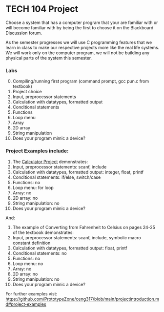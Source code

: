 # TECH 104 Project
Choose a system that has a computer program that your are familiar with or will become familiar with by being the first to choose it on the Blackboard Discussion forum.

As the semester progresses we will use C programming features that we learn in class to make our respective projects more like the real life systems. We will work only on the computer program, we will not be building any physical parts of the system this semester. 

### Labs
0. Compiling/running first program (command prompt, gcc pun.c from textbook)
1. Project choice
2. Input, preprocessor statements
3. Calculation with datatypes, formatted output
4. Conditional statements
5. Functions
6. Loop menu
7. Array
8. 2D array
9. String manipulation
10. Does your program mimic a device?

### Project Examples include:
1. The [Calculator Project](https://www.onlinegdb.com/Rjh8qgKKV) demonstrates:
2. Input, preprocessor statements: scanf, include
3. Calculation with datatypes, formatted output: integer, float, printf
4. Conditional statements: if/else, switch/case
5. Functions: no
6. Loop menu: for loop
7. Array: no
8. 2D array: no
9. String manipulation: no
10. Does your program mimic a device?

And:

1. The example of Converting from Fahrenheit to Celsius on pages 24-25 of the textbook demonstrates:
2. Input, preprocessor statements: scanf, include, symbolic macro constant definition
3. Calculation with datatypes, formatted output: float, printf
4. Conditional statements: no
5. Functions: no
6. Loop menu: no
7. Array: no
8. 2D array: no
9. String manipulation: no
10. Does your program mimic a device?

For further examples vist:   
https://github.com/PrototypeZone/ceng317/blob/main/projectintroduction.md#project-examples
